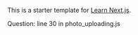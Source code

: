 This is a starter template for [Learn Next.js](https://nextjs.org/learn).

Question: line 30 in photo_uploading.js